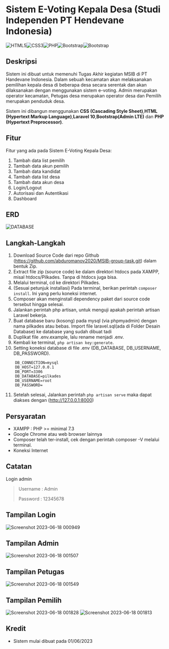 # Sistem E-Voting Kepala Desa (Studi Independen PT Hendevane Indonesia)

<img alt="HTML5" src="https://img.shields.io/badge/html5%20-%23E34F26.svg?&style=for-the-badge&logo=html5&logoColor=white"><img alt="CSS3" src="https://img.shields.io/badge/css3%20-%231572B6.svg?&style=for-the-badge&logo=css3&logoColor=white"><img alt="PHP" src="https://img.shields.io/badge/php-%23777BB4.svg?&style=for-the-badge&logo=php&logoColor=white"><img alt="Bootstrap" src="https://img.shields.io/badge/Bootstrap-563D7C?style=for-the-badge&logo=bootstrap&logoColor=white"><img alt="Bootstrap" src="https://img.shields.io/badge/Laravel-FF2D20?style=for-the-badge&logo=laravel&logoColor=white">

## Deskripsi

Sistem ini dibuat untuk memenuhi Tugas Akhir kegiatan MSIB di PT Handevane Indonesia. Dalam sebuah kecamatan akan melaksanakan pemilihan kepala desa di beberapa desa secara serentak dan akan dilaksanakan dengan menggunakan sistem e-voting. Admin merupakan operator kecamatan, Petugas desa merupakan operator desa dan Pemilih merupakan penduduk desa.

Sistem ini dibangun menggunakan **CSS (Cascading Style Sheet)**,**HTML (Hypertext Markup Language)**,**Laravel 10**,**Bootstrap(Admin LTE)** dan **PHP (Hypertext Preprocessor)**.

## Fitur

Fitur yang ada pada Sistem E-Voting Kepala Desa:

1. Tambah data list pemilih
2. Tambah data akun pemilih
3. Tambah data kandidat
4. Tambah data list desa
5. Tambah data akun desa
6. Login/Logout
7. Autorisasi dan Autentikasi
8. Dashboard

## ERD
![DATABASE](https://github.com/abduromanov2020/MSIB-group-task/assets/113874200/d7a876a4-73cd-4507-9b0c-08cbfe04c3d9)



## Langkah-Langkah

1. Download Source Code dari repo Github (https://github.com/abduromanov2020/MSIB-group-task.git) dalam bentuk Zip.
2. Extract file zip (source code) ke dalam direktori htdocs pada XAMPP, misal htdocs/Pilkades. Tanpa di htdocs juga bisa.
3. Melalui terminal, cd ke direktori Pilkades.
4. (Sesuai petunjuk installasi) Pada terminal, berikan perintah `composer install`. Ini yang perlu koneksi internet.
5. Composer akan menginstall dependency paket dari source code tersebut hingga selesai.
6. Jalankan perintah php artisan, untuk menguji apakah perintah artisan Laravel bekerja.
7. Buat database baru (kosong) pada mysql (via phpmyadmin) dengan nama pilkades atau bebas. Import file laravel.sql(ada di Folder Desain Database) ke database yang sudah dibuat tadi
8. Duplikat file .env.example, lalu rename menjadi .env.
9. Kembali ke terminal, `php artisan key:generate`.
10. Setting koneksi database di file .env (DB_DATABASE, DB_USERNAME, DB_PASSWORD).
 ```
     DB_CONNECTION=mysql 
     DB_HOST=127.0.0.1 
     DB_PORT=3306 
     DB_DATABASE=pilkades 
     DB_USERNAME=root 
     DB_PASSWORD= 
 ```
11. Setelah selesai, Jalankan perintah `php artisan serve` maka dapat diakses dengan (http://127.0.0.1:8000)

## Persyaratan

-   XAMPP : PHP >= minimal 7.3
-   Google Chrome atau web browser lainnya
-   Composer telah ter-install, cek dengan perintah composer -V melalui terminal.
-   Koneksi Internet

## Catatan

Login admin

> Username : Admin
> 
> Password : 12345678

## Tampilan Login
![Screenshot 2023-06-18 000949](https://github.com/abduromanov2020/MSIB-group-task/assets/113874200/9dcacbe2-0097-4970-a0a6-f51c7820e66f)


## Tampilan Admin
![Screenshot 2023-06-18 001507](https://github.com/abduromanov2020/MSIB-group-task/assets/113874200/3f5db803-2483-49f9-ab37-34cbceae0acd)


## Tampilan Petugas
![Screenshot 2023-06-18 001549](https://github.com/abduromanov2020/MSIB-group-task/assets/113874200/0e94b9d1-9c99-4b4d-86ce-350c192b80dd)

## Tampilan Pemilih
![Screenshot 2023-06-18 001828](https://github.com/abduromanov2020/MSIB-group-task/assets/113874200/cd84920b-b14e-4f38-ae3c-d19ba1974c3b)
![Screenshot 2023-06-18 001813](https://github.com/abduromanov2020/MSIB-group-task/assets/113874200/8cf07304-db58-4756-a8c0-d02356919307)



## Kredit
-   Sistem mulai dibuat pada 01/06/2023
